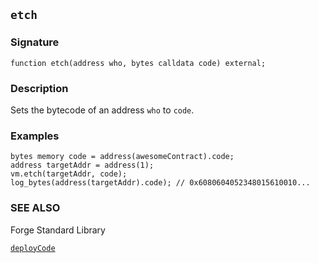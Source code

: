 ## `etch`

### Signature

```solidity
function etch(address who, bytes calldata code) external;
```

### Description

Sets the bytecode of an address `who` to `code`.

### Examples

```solidity
bytes memory code = address(awesomeContract).code;
address targetAddr = address(1);
vm.etch(targetAddr, code);
log_bytes(address(targetAddr).code); // 0x6080604052348015610010...
```

### SEE ALSO

Forge Standard Library

[`deployCode`](../reference/forge-std/deployCode.md)